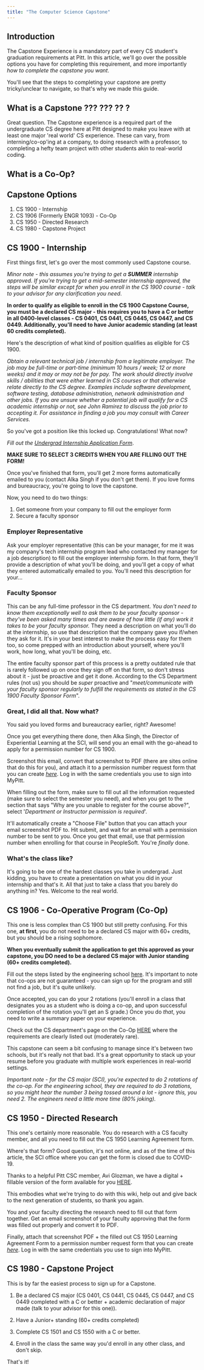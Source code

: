 ```yaml
---
title: "The Computer Science Capstone"
---
```


## Introduction

The Capstone Experience is a mandatory part of every CS student's graduation requirements at Pitt. In this article, we'll go over the possible options you have for completing this requirement, and more importantly *how to complete the capstone you want*. 

You'll see that the steps to completing your capstone are pretty tricky/unclear to navigate, so that's why we made this guide.

## What is a Capstone ??? ??? ?? ? ##

Great question. The Capstone experience is a required part of the undergraduate CS degree here at Pitt designed to make you leave with at least one major 'real world' CS experience. These can vary, from interning/co-op'ing at a company, to doing research with a professor, to completing a hefty team project with other students akin to real-world coding.

## What is a Co-Op? ##



## Capstone Options

1. CS 1900 - Internship
2. CS 1906 (Formerly ENGR 1093) - Co-Op
2. CS 1950 - Directed Research
3. CS 1980 - Capstone Project


## CS 1900 - Internship ## 

First things first, let's go over the most commonly used Capstone course.  

*Minor note - this assumes you're trying to get a **SUMMER** internship approved. If you're trying to get a mid-semester internship approved, the steps will be similar except for when you enroll in the CS 1900 course - talk to your advisor for any clarification you need*.
 
**In order to qualify as eligible to enroll in the CS 1900 Capstone Course, you must be a declared CS major - this requires you to have a C or better in all 0400-level classes - CS 0401, CS 0441, CS 0445, CS 0447, and CS 0449. Additionally, you'll need to have Junior academic standing (at least 60 credits completed).**

Here's the description of what kind of position qualifies as eligible for CS 1900.

*Obtain a relevant technical job / internship from a legitimate employer. The job may be full-time or part-time (minimum 10 hours / week; 12 or more weeks) and it may or may not be for pay. The work should directly involve skills / abilities that were either learned in CS courses or that otherwise relate directly to the CS degree. Examples include software development, software testing, database administration, network administration and other jobs. If you are unsure whether a potential job will qualify for a CS academic internship or not, see John Ramirez to discuss the job prior to accepting it. For assistance in finding a job you may consult with Career Services.*

So you've got a position like this locked up. Congratulations! What now?

*Fill out the [Undergrad Internship Application Form](https://pitt.co1.qualtrics.com/jfe/form/SV_bCVSSfdCdfABq05)*. 

**MAKE SURE TO SELECT 3 CREDITS WHEN YOU ARE FILLING OUT THE FORM!**

Once you've finished that form, you'll get 2 more forms automatically emailed to you (contact Alka Singh if you don't get them). If you love forms and bureaucracy, you're going to love the capstone.

Now, you need to do two things:

1. Get someone from your company to fill out the employer form
1. Secure a faculty sponsor


### Employer Representative ###
Ask your employer representative (this can be your manager, for me it was my company's tech internship program lead who contacted my manager for a job description) to fill out the employer internship form. In that form, they'll provide a description of what you'll be doing, and you'll get a copy of what they entered automatically emailed to you. You'll need this description for your...

### Faculty Sponsor ###
This can be any full-time professor in the CS department. *You don't need to know them exceptionally well to ask them to be your faculty sponsor - they've been asked many times and are aware of how little (if any) work it takes to be your faculty sponsor.* They need a description on what you'll do at the internship, so use that description that the company gave you if/when they ask for it. It's in your best interest to make the process easy for them too, so come prepped with an introduction about yourself, where you'll work, how long, what you'll be doing, etc. 

The entire faculty sponsor part of this process is a pretty outdated rule that is rarely followed up on once they sign off on that form, so don't stress about it - just be proactive and get it done. According to the CS Department rules (not us) you should be *super* proactive and "*meet/communicate with your faculty sponsor regularly to fulfill the requirements as stated in the CS 1900 Faculty Sponsor Form*". 

### Great, I did all that. Now what? ###

You said you loved forms and bureaucracy earlier, right? Awesome!

Once you get everything there done, then Alka Singh, the Director of Experiential Learning at the SCI, will send you an email with the go-ahead to apply for a permission number for CS 1900. 

Screenshot this email, convert that screenshot to PDF (there are sites online that do this for you), and attach it to a permission number request form that you can create [*here*](https://courses.sci.pitt.edu/permission). Log in with the same credentials you use to sign into MyPitt.

When filling out the form, make sure to fill out all the information requested (make sure to select the semester you need), and when you get to the section that says "Why are you unable to register for the course above?", select '*Department or Instructor permission is required*'. 

It'll automatically create a "Choose File" button that you can attach your email screenshot PDF to. Hit submit, and wait for an email with a permission number to be sent to you. Once you get that email, use that permission number when enrolling for that course in PeopleSoft. You're *finally* done.

### What's the class like? ###

It's going to be one of the hardest classes you take in undergrad. Just kidding, you have to create a presentation on what you did in your internship and that's it. All that just to take a class that you barely do anything in? Yes. Welcome to the real world.


## CS 1906 - Co-Operative Program (Co-Op) ## 
This one is less complex than CS 1900 but still pretty confusing. For this one, **at first**, you do not need to be a declared CS major with 60+ credits, but you should be a rising sophomore. 

**When you eventually submit the application to get this approved as your capstone, you DO need to be a declared CS major with Junior standing (60+ credits completed).**

Fill out the steps listed by the engineering school [here](https://www.engineering.pitt.edu/Student/Student-Programs/Coop/For-Students/How-To-Apply/). It's important to note that co-ops are not guaranteed - you can sign up for the program and still not find a job, but it's quite unlikely.

Once accepted, you can do your 2 rotations (you'll enroll in a class that designates you as a student who is doing a co-op, and upon successful completion of the rotation you'll get an S grade.) Once you do *that*, you need to write a summary paper on your experience. 

Check out the CS department's page on the Co-Op [HERE](https://cs.pitt.edu/degrees/bachelors/capstone/coop) where the requirements are clearly listed out (moderately rare). 

This capstone can seem a bit confusing to manage since it's between two schools, but it's really not that bad. It's a great opportunity to stack up your resume before you graduate with multiple work experiences in real-world settings.

*Important note - for the CS major (SCI), you're expected to do 2 rotations of the co-op. For the engineering school, they are required to do 3 rotations, so you might hear the number 3 being tossed around a lot - ignore this, you need 2. The engineers need a little more time (80% joking).*

## CS 1950 - Directed Research ##

This one's certainly more reasonable. You do research with a CS faculty member, and all you need to fill out the CS 1950 Learning Agreement form. 

Where's that form? Good question, it's not online, and as of the time of this article, the SCI office where you can get the form is closed due to COVID-19.

Thanks to a helpful Pitt CSC member, Avi Glozman, we have a digital + fillable version of the form available for you [HERE](./CS1950Form_fillable_empty.pdf). 

This embodies what we're trying to do with this wiki, help out and give back to the next generation of students, so thank you again.

You and your faculty directing the research need to fill out that form together. Get an email screenshot of your faculty approving that the form was filled out properly and convert it to PDF.

Finally, attach that screenshot PDF + the filled out CS 1950 Learning Agreement Form to a permission number request form that you can create [*here*](https://courses.sci.pitt.edu/permission). Log in with the same credentials you use to sign into MyPitt.


## CS 1980 - Capstone Project ##

This is by far the easiest process to sign up for a Capstone.

1. Be a declared CS major (CS 0401, CS 0441, CS 0445, CS 0447, and CS 0449 completed with a C or better + academic declaration of major made (talk to your advisor for this one)).

2. Have a Junior+ standing (60+ credits completed)

3. Complete CS 1501 and CS 1550 with a C or better.

4. Enroll in the class the same way you'd enroll in any other class, and don't skip.

That's it!



